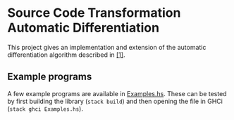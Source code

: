 # Source Code Transformation Automatic Differentiation

This project gives an implementation and extension of the automatic differentiation algorithm described in [[1]](https://arxiv.org/abs/2007.05283).

## Example programs
A few example programs are available in [Examples.hs](./Examples.hs). These can be tested by first building the library (`stack build`) and then opening the file in GHCi (`stack ghci Examples.hs`).

